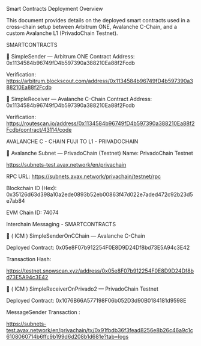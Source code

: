 Smart Contracts Deployment Overview

This document provides details on the deployed smart contracts used in a cross-chain setup between Arbitrum ONE, Avalanche C-Chain, and a custom Avalanche L1 (PrivadoChain Testnet).

SMARTCONTRACTS

🔹 SimpleSender — Arbitrum ONE
Contract Address: 0x1134584b96749fD4b597390a388210Ea88f2Fcdb

Verification: https://arbitrum.blockscout.com/address/0x1134584b96749fD4b597390a388210Ea88f2Fcdb

🔹 SimpleReceiver — Avalanche C-Chain
Contract Address: 0x1134584b96749fD4b597390a388210Ea88f2Fcdb

Verification: https://routescan.io/address/0x1134584b96749fD4b597390a388210Ea88f2Fcdb/contract/43114/code

AVALANCHE  C - CHAIN FUJI  TO  L1 - PRIVADOCHAIN

🔹 Avalanche Subnet — PrivadoChain (Testnet)
Name: PrivadoChain Testnet

https://subnets-test.avax.network/en/privachain

RPC URL: https://subnets.avax.network/privachain/testnet/rpc

Blockchain ID (Hex): 0x35126d63d398a10a2ede0893b52eb00863f47d022e7aded472c92b23d5e7ab84

EVM Chain ID: 74074

Interchain Messaging - SMARTCONTRACTS 

🔹 ( ICM ) SimpleSenderOnCChain — Avalanche C-Chain


Deployed Contract: 0x05e8F07b912254F0E8D9D24Df8bd73E5A94c3E42

Transaction Hash:

https://testnet.snowscan.xyz/address/0x05e8F07b912254F0E8D9D24Df8bd73E5A94c3E42

🔹 ( ICM ) SimpleReceiverOnPrivado2 — PrivadoChain Testnet

Deployed Contract: 0x1076B66A577198F06b052D3d90B0184181d9598E

MessageSender Transaction : 

https://subnets-test.avax.network/en/privachain/tx/0x91fbdb36f3fead8256e8b26c46a9c1c6108060714b6ffc9b199d6d208b1d681e?tab=logs

